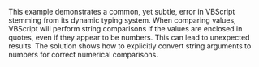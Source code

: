 This example demonstrates a common, yet subtle, error in VBScript stemming from its dynamic typing system.  When comparing values, VBScript will perform string comparisons if the values are enclosed in quotes, even if they appear to be numbers.  This can lead to unexpected results. The solution shows how to explicitly convert string arguments to numbers for correct numerical comparisons.